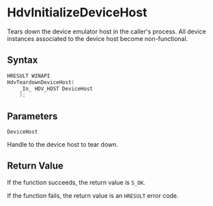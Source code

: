 # HdvInitializeDeviceHost

Tears down the device emulator host in the caller's process. All device instances associated to the device host become non-functional.

## Syntax

```C++
HRESULT WINAPI
HdvTeardownDeviceHost(
    _In_ HDV_HOST DeviceHost
    );
```

## Parameters

`DeviceHost` 

Handle to the device host to tear down.

## Return Value

If the function succeeds, the return value is `S_OK`.

If the function fails, the return value is an  `HRESULT` error code.
